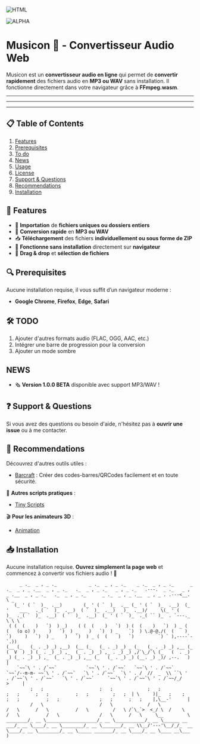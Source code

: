 
```

```

![HTML](https://img.shields.io/badge/HTML-orange)

![ALPHA](https://img.shields.io/badge/ALPHA-red) 


# Musicon 🎵 - Convertisseur Audio Web  

Musicon est un **convertisseur audio en ligne** qui permet de **convertir rapidement** des fichiers audio en **MP3 ou WAV** sans installation. Il fonctionne directement dans votre navigateur grâce à **FFmpeg.wasm**.  

---
---
---

## 📋 Table of Contents

1. [Features](#-features)
2. [Prerequisites](#-prerequisites)
3. [To do](#-todo)
4. [News](#news)
5. [Usage](#-usage)
6. [License](#-license)
7. [Support & Questions](#-support--questions)
8. [Recommendations](#-recommendations)
9. [Installation](#-installation)
   
## 🌟 Features

- 🎵 **Importation** de **fichiers uniques ou dossiers entiers**  
- 🔄 **Conversion rapide** en **MP3 ou WAV**  
- 📥 **Téléchargement** des fichiers **individuellement ou sous forme de ZIP**  
- 🚀 **Fonctionne sans installation** directement sur **navigateur**  
- 📂 **Drag & drop** et **sélection de fichiers**  

## 🔍 Prerequisites

Aucune installation requise, il vous suffit d’un navigateur moderne :  
- **Google Chrome**, **Firefox**, **Edge**, **Safari**  

## 🛠️ TODO

1. Ajouter d'autres formats audio (FLAC, OGG, AAC, etc.)  
2. Intégrer une barre de progression pour la conversion  
3. Ajouter un mode sombre  

## NEWS

- 🗞️ **Version 1.0.0 BETA** disponible avec support MP3/WAV !  


## ❓ Support & Questions

Si vous avez des questions ou besoin d'aide, n'hésitez pas à **ouvrir une issue** ou à me contacter.  

## 💎 Recommendations  

Découvrez d'autres outils utiles :  

- [Barcraft](https://github.com/SECRET-GUEST/barcraft) : Créer des codes-barres/QRCodes facilement et en toute sécurité.  
  

📜 **Autres scripts pratiques** :  
- [Tiny Scripts](https://github.com/SECRET-GUEST/tiny-scripts)  

🎬 **Pour les animateurs 3D** :  
- [Animation](https://github.com/SECRET-GUEST/animation)  

## 📥 Installation

Aucune installation requise. **Ouvrez simplement la page web** et commencez à convertir vos fichiers audio ! 🚀


```
     _ ._  _ , _ ._            _ ._  _ , _ ._    _ ._  _ , _ ._      _ ._  _ , _ .__  _ , _ ._   ._  _ , _ ._   _ , _ ._   .---.  _ ._   _ , _ .__  _ , _ ._   ._  _ , _ ._      _ ._  _ , _ .__  _ , _ . .---<__. \ _
   (_ ' ( `  )_  .__)        (_ ' ( `  )_  .__ (_ ' ( `  )_  .__)  (_ '    ___   ._( `  )_  .__)  ( `  )_  .__)   )_  .__)/     \(_ ' (    )_  ._( `  )_  .__)  ( `  )_  .__)  (_ ' ( `  )_  ._( `` )_  . `---._  \ \ \
 ( (  (    )   `)  ) _)    ( (  (    )   `)  ) (  (    )   `)  ) _ (  (   (o o) )     )   `)  ) _    )   `)  ) _    `)  ) \.@-@./(  (    )   `)     )   `)  ) _    )   `)  ) _ (  (    )   `)         `) ` ),----`- `.))  
(__ (_   (_ . _) _) ,__)  (__ (_   (_ . _) _) _ (_   (_ . _) _) ,__ (_   (  V  ) _) (_ . _) _) ,_  (_ . _) _) ,_ . _) _) ,/`\_/`\ (_   (  . _) _) (_ . _) _) ,_  (_ . _) _) ,__ (_   (_ . _) _) (__. _) _)/ ,--.   )  |
    `~~`\ ' . /`~~`           `~~`\ ' . /`~~`   `~~`\ ' . /`~~`     `~~`/--m-m- ~~`\ ' . /`~~`   `\ ' . /`~~`  `\ ' . /  //  _  \\ ``\ '  . /`~~`\ ' . /`~~`   `\ ' . /`~~`     `~~`\ ' . /`~~`\ ' . /`~~/_/    >     |
         ;   ;                     ;   ;             ;   ;               ;   ;      ;   ;          ;   ;         ;   ;  | \     )|_   ;    ;      ;   ;          ;   ;               ;   ;      ;   ;    |,\__-'      |
         /   \                     /   \             /   \               /   \      /   \          /   \         /   \ /`\_`>  <_/ \  /    \      /   \          /   \               /   \      /   \     \__         \
________/_ __ \___________________/_ __ \___________/_ __ \______ __ ___/_ __ \____/_ __ \________/_ __ \_______/_ __ \\__/'---'\__/_/_  __ \____/_ __ \________/_ __ \_____ _______/_ __ \____/_ __ \____ __\___      )
```
